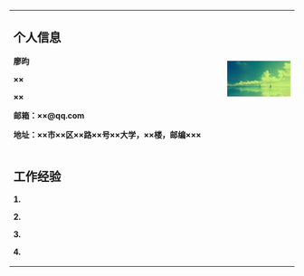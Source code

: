 <table border="0">
  <tr>
    <td width="75%">
      <h2>个人信息</h2>
      <p><b>廖昀</b></p>
      <p><b>××</b></p>
      <p><b>××</b></p>
      <p><b>邮箱：××@qq.com</b></p>
      <p><b>地址：××市××区××路××号××大学，××楼，邮编×××</b></p>
    </td>
    <td width="25%">
      <img src="/20140714115947_mJavd.jpeg" width="100%">
    </td>
  </tr>
  <tr>
    <td width="75%">
      <h2>工作经验</h2>
      <p><b>1.</b></p>
      <p><b>2.</b></p>
      <p><b>3.</b></p>
      <p><b>4.</b></p>
    </td>
  </tr>
</table>
